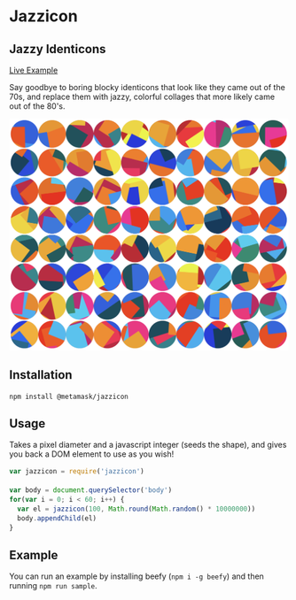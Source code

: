 # Jazzicon
## Jazzy Identicons

[Live Example](https://codesandbox.io/s/xenodochial-river-77mqey)

Say goodbye to boring blocky identicons that look like they came out of the 70s, and replace them with jazzy, colorful collages that more likely came out of the 80's.

![example](./example.png)

## Installation

```
npm install @metamask/jazzicon
```

## Usage

Takes a pixel diameter and a javascript integer (seeds the shape), and gives you back a DOM element to use as you wish!

```javascript
var jazzicon = require('jazzicon')

var body = document.querySelector('body')
for(var i = 0; i < 60; i++) {
  var el = jazzicon(100, Math.round(Math.random() * 10000000))
  body.appendChild(el)
}
```

## Example

You can run an example by installing beefy (`npm i -g beefy`) and then running `npm run sample`.

